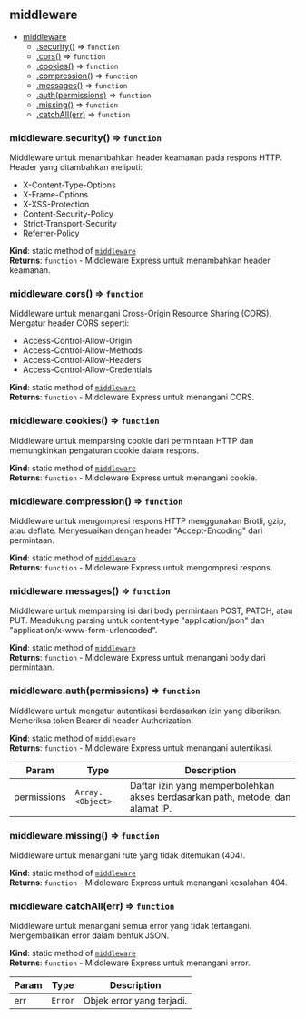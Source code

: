 <a name="module_middleware"></a>

## middleware

* [middleware](#module_middleware)
    * [.security()](#module_middleware.security) ⇒ <code>function</code>
    * [.cors()](#module_middleware.cors) ⇒ <code>function</code>
    * [.cookies()](#module_middleware.cookies) ⇒ <code>function</code>
    * [.compression()](#module_middleware.compression) ⇒ <code>function</code>
    * [.messages()](#module_middleware.messages) ⇒ <code>function</code>
    * [.auth(permissions)](#module_middleware.auth) ⇒ <code>function</code>
    * [.missing()](#module_middleware.missing) ⇒ <code>function</code>
    * [.catchAll(err)](#module_middleware.catchAll) ⇒ <code>function</code>

<a name="module_middleware.security"></a>

### middleware.security() ⇒ <code>function</code>
Middleware untuk menambahkan header keamanan pada respons HTTP.
Header yang ditambahkan meliputi:
- X-Content-Type-Options
- X-Frame-Options
- X-XSS-Protection
- Content-Security-Policy
- Strict-Transport-Security
- Referrer-Policy

**Kind**: static method of [<code>middleware</code>](#module_middleware)  
**Returns**: <code>function</code> - Middleware Express untuk menambahkan header keamanan.  
<a name="module_middleware.cors"></a>

### middleware.cors() ⇒ <code>function</code>
Middleware untuk menangani Cross-Origin Resource Sharing (CORS).
Mengatur header CORS seperti:
- Access-Control-Allow-Origin
- Access-Control-Allow-Methods
- Access-Control-Allow-Headers
- Access-Control-Allow-Credentials

**Kind**: static method of [<code>middleware</code>](#module_middleware)  
**Returns**: <code>function</code> - Middleware Express untuk menangani CORS.  
<a name="module_middleware.cookies"></a>

### middleware.cookies() ⇒ <code>function</code>
Middleware untuk memparsing cookie dari permintaan HTTP dan memungkinkan pengaturan cookie dalam respons.

**Kind**: static method of [<code>middleware</code>](#module_middleware)  
**Returns**: <code>function</code> - Middleware Express untuk menangani cookie.  
<a name="module_middleware.compression"></a>

### middleware.compression() ⇒ <code>function</code>
Middleware untuk mengompresi respons HTTP menggunakan Brotli, gzip, atau deflate.
Menyesuaikan dengan header "Accept-Encoding" dari permintaan.

**Kind**: static method of [<code>middleware</code>](#module_middleware)  
**Returns**: <code>function</code> - Middleware Express untuk mengompresi respons.  
<a name="module_middleware.messages"></a>

### middleware.messages() ⇒ <code>function</code>
Middleware untuk memparsing isi dari body permintaan POST, PATCH, atau PUT.
Mendukung parsing untuk content-type "application/json" dan "application/x-www-form-urlencoded".

**Kind**: static method of [<code>middleware</code>](#module_middleware)  
**Returns**: <code>function</code> - Middleware Express untuk menangani body dari permintaan.  
<a name="module_middleware.auth"></a>

### middleware.auth(permissions) ⇒ <code>function</code>
Middleware untuk mengatur autentikasi berdasarkan izin yang diberikan.
Memeriksa token Bearer di header Authorization.

**Kind**: static method of [<code>middleware</code>](#module_middleware)  
**Returns**: <code>function</code> - Middleware Express untuk menangani autentikasi.  

| Param | Type | Description |
| --- | --- | --- |
| permissions | <code>Array.&lt;Object&gt;</code> | Daftar izin yang memperbolehkan akses berdasarkan path, metode, dan alamat IP. |

<a name="module_middleware.missing"></a>

### middleware.missing() ⇒ <code>function</code>
Middleware untuk menangani rute yang tidak ditemukan (404).

**Kind**: static method of [<code>middleware</code>](#module_middleware)  
**Returns**: <code>function</code> - Middleware Express untuk menangani kesalahan 404.  
<a name="module_middleware.catchAll"></a>

### middleware.catchAll(err) ⇒ <code>function</code>
Middleware untuk menangani semua error yang tidak tertangani.
Mengembalikan error dalam bentuk JSON.

**Kind**: static method of [<code>middleware</code>](#module_middleware)  
**Returns**: <code>function</code> - Middleware Express untuk menangani error.  

| Param | Type | Description |
| --- | --- | --- |
| err | <code>Error</code> | Objek error yang terjadi. |

